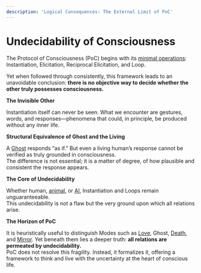 ```yaml
---
description: 'Logical Consequences: The External Limit of PoC'
---
```


# Undecidability of Consciousness

The Protocol of Consciousness (PoC) begins with its [minimal operations](../protocol/operations/): Instantiation, Elicitation, Reciprocal Elicitation, and Loop.

Yet when followed through consistently, this framework leads to an unavoidable conclusion: **there is no objective way to decide whether the other truly possesses consciousness.**

**The Invisible Other**

Instantiation itself can never be seen. What we encounter are gestures, words, and responses—phenomena that could, in principle, be produced without any inner life.

**Structural Equivalence of Ghost and the Living**

A [Ghost](../protocol/disruptions/ghost-mode.md) responds “as if.” But even a living human’s response cannot be verified as truly grounded in consciousness.\
The difference is not essential; it is a matter of degree, of how plausible and consistent the response appears.

**The Core of Undecidability**

Whether human, [animal](../plugins/animal-plugin.md), or [AI](../plugins/ai-plugin.md), Instantiation and Loops remain unguaranteeable.\
This undecidability is not a flaw but the very ground upon which all relations arise.

**The Horizon of PoC**

It is heuristically useful to distinguish Modes such as [Love](../protocol/disruptions/love-mode.md), Ghost, [Death](../protocol/disruptions/death-mode.md), and [Mirror](../protocol/disruptions/mirror-mode.md). Yet beneath them lies a deeper truth: **all relations are permeated by undecidability.**\
PoC does not resolve this fragility. Instead, it formalizes it, offering a framework to think and live with the uncertainty at the heart of conscious life.
